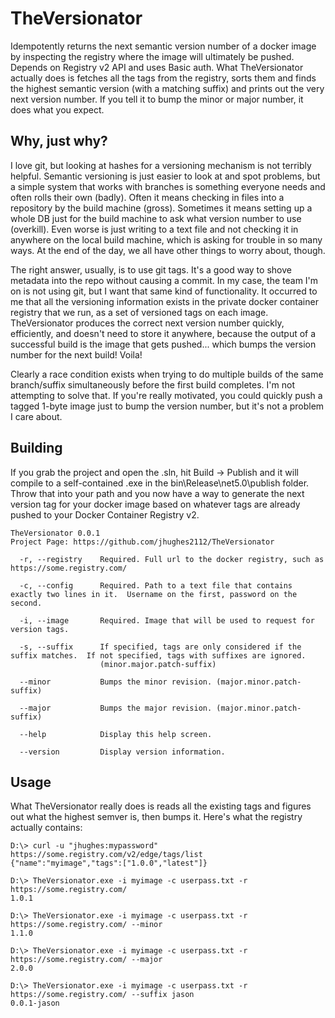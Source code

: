 # TheVersionator
Idempotently returns the next semantic version number of a docker image by inspecting the registry where the image will ultimately be pushed.  Depends on Registry v2 API and uses Basic auth.  What TheVersionator actually does is fetches all the tags from the registry, sorts them and finds the highest semantic version (with a matching suffix) and prints out the very next version number.  If you tell it to bump the minor or major number, it does what you expect.

## Why, just why?
I love git, but looking at hashes for a versioning mechanism is not terribly helpful.  Semantic versioning is just easier to look at and spot problems, but a simple system that works with branches is something everyone needs and often rolls their own (badly).  Often it means checking in files into a repository by the build machine (gross).  Sometimes it means setting up a whole DB just for the build machine to ask what version number to use (overkill).  Even worse is just writing to a text file and not checking it in anywhere on the local build machine, which is asking for trouble in so many ways.  At the end of the day, we all have other things to worry about, though.  

The right answer, usually, is to use git tags.  It's a good way to shove metadata into the repo without causing a commit.  In my case, the team I'm on is not using git, but I want that same kind of functionality.  It occurred to me that all the versioning information exists in the private docker container registry that we run, as a set of versioned tags on each image.  TheVersionator produces the correct next version number quickly, efficiently, and doesn't need to store it anywhere, because the output of a successful build is the image that gets pushed... which bumps the version number for the next build!  Voila!

Clearly a race condition exists when trying to do multiple builds of the same branch/suffix simultaneously before the first build completes.  I'm not attempting to solve that.  If you're really motivated, you could quickly push a tagged 1-byte image just to bump the version number, but it's not a problem I care about.

## Building
If you grab the project and open the .sln, hit Build -> Publish and it will compile to a self-contained .exe in the bin\Release\net5.0\publish folder.  Throw that into your path and you now have a way to generate the next version tag for your docker image based on whatever tags are already pushed to your Docker Container Registry v2.
```
TheVersionator 0.0.1
Project Page: https://github.com/jhughes2112/TheVersionator

  -r, --registry    Required. Full url to the docker registry, such as https://some.registry.com/

  -c, --config      Required. Path to a text file that contains exactly two lines in it.  Username on the first, password on the second.

  -i, --image       Required. Image that will be used to request for version tags.

  -s, --suffix      If specified, tags are only considered if the suffix matches.  If not specified, tags with suffixes are ignored.
                    (minor.major.patch-suffix)

  --minor           Bumps the minor revision. (major.minor.patch-suffix)

  --major           Bumps the major revision. (major.minor.patch-suffix)

  --help            Display this help screen.

  --version         Display version information.
```
  
## Usage
What TheVersionator really does is reads all the existing tags and figures out what the highest semver is, then bumps it.  Here's what the registry actually contains:
```
D:\> curl -u "jhughes:mypassword" https://some.registry.com/v2/edge/tags/list
{"name":"myimage","tags":["1.0.0","latest"]}

D:\> TheVersionator.exe -i myimage -c userpass.txt -r https://some.registry.com/
1.0.1

D:\> TheVersionator.exe -i myimage -c userpass.txt -r https://some.registry.com/ --minor
1.1.0

D:\> TheVersionator.exe -i myimage -c userpass.txt -r https://some.registry.com/ --major
2.0.0

D:\> TheVersionator.exe -i myimage -c userpass.txt -r https://some.registry.com/ --suffix jason
0.0.1-jason
```
